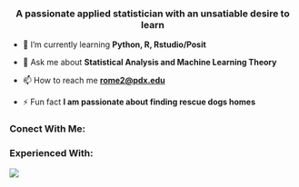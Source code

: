 <h3 align="center">A passionate applied statistician with an unsatiable desire to learn</h3>

- 🌱 I’m currently learning **Python, R, Rstudio/Posit**

- 💬 Ask me about **Statistical Analysis and Machine Learning Theory**

- 📫 How to reach me **rome2@pdx.edu**

- ⚡ Fun fact **I am passionate about finding rescue dogs homes**

### Conect With Me:

<a href="https://9travart9.github.io/" target="_blank"><i class="fa fa-cloud"></i></a>


### Experienced With:

![](https://skillicons.dev/icons?i=py,r,latex,html,css,git,vscode,ruby,matlab)

